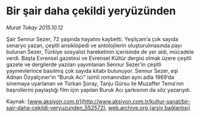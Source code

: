 # Bir şair daha çekildi yeryüzünden

*Murat Tokay 2015.10.12*

<div class="pNewsDetailMainContent ctx_content" itemprop="articleBody">
 <p>
  Şair Sennur Sezer, 72 yaşında hayatını kaybetti. Yeşilçam’a çok sayıda senaryo yazan, çeşitli ansiklopedi ve antolojilerin oluşturulmasında payı bulunan Sezer, Türkiye sosyalist hareketinin içerisinde de yer aldı, mücadele verdi. Başta Evrensel gazetesi ve Evrensel Kültür dergisi olmak üzere çeşitli gazete ve dergilerde yazıları yayımlanan Sennur Sezer’in çeşitli yayınevlerince basılmış çok sayıda kitabı bulunuyor. Sennur Sezer, eşi Adnan Özyalçıner’in “Buruk Acı” isimli romanından aynı adla 1969’da sinemaya uyarlanan ve Türkan Şoray, Tanju Gürsu ile Muzaffer Tema’nın başrollerini paylaştığı film için yapılan Buruk Acı şarkısının da söz yazarıydı.
 </p>
</div>


Kaynak: [www.aksiyon.com.tr](http://www.aksiyon.com.tr/kultur-sanat/bir-sair-daha-cekildi-yeryuzunden_552572), [web.archive.org (arşiv bağlantısı)](http://web.archive.org/web/20160204071001/http://www.aksiyon.com.tr/kultur-sanat/bir-sair-daha-cekildi-yeryuzunden_552572)
